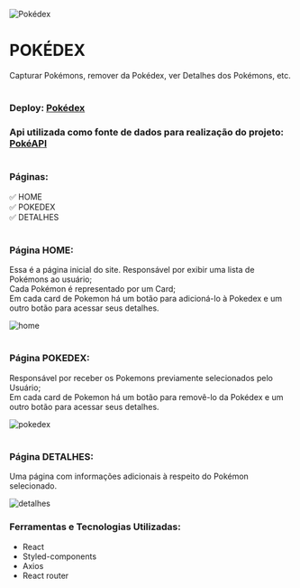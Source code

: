 ![Pokédex](https://user-images.githubusercontent.com/102442943/210075359-7cd35d00-82f1-4e04-9502-e2454eb77568.png)

# POKÉDEX
<p> Capturar Pokémons, remover da Pokédex, ver Detalhes dos Pokémons, etc. </p>
 
#

### Deploy: [Pokédex](https://amuck-approval.surge.sh/)
### Api utilizada como fonte de dados para realização do projeto:  [PokéAPI](https://pokeapi.co/)

#

### Páginas:

:white_check_mark: HOME
<br/>
:white_check_mark: POKEDEX
<br/>
:white_check_mark: DETALHES

#

### Página HOME:

<p>
   Essa é a página inicial do site. Responsável por exibir uma lista de Pokémons ao usuário;
   <br/>
   Cada Pokémon é representado por um Card;
   <br/>
   Em cada card de Pokemon há um botão para adicioná-lo à Pokedex e um outro botão para acessar seus detalhes.
</p>

![home](https://user-images.githubusercontent.com/102442943/210081704-b8a86137-4043-48af-9f14-8a8900341d5d.png)

#

### Página POKEDEX:

<p>
   Responsável por receber os Pokemons previamente selecionados pelo Usuário;
   <br/>
   Em cada card de Pokemon há um botão para removê-lo da Pokédex e um outro botão para acessar seus detalhes.
</p>

![pokedex](https://user-images.githubusercontent.com/102442943/210083470-91e2a46e-1f56-416e-b994-519fdc802d97.png)

#

### Página DETALHES:

<p> Uma página com informações adicionais à respeito do Pokémon selecionado.</p>

![detalhes](https://user-images.githubusercontent.com/102442943/210084376-a7e13436-6185-4121-9caf-580e0eb8930c.png)

### Ferramentas e Tecnologias Utilizadas:

- React
- Styled-components
- Axios
- React router

